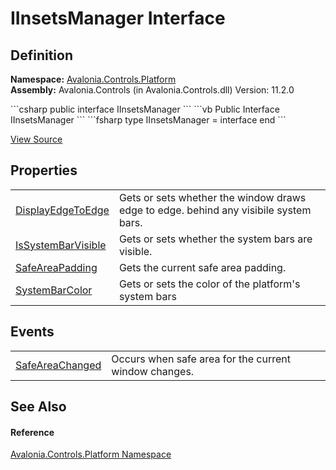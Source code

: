 # IInsetsManager Interface




## Definition
**Namespace:** <a href="N_Avalonia_Controls_Platform">Avalonia.Controls.Platform</a>  
**Assembly:** Avalonia.Controls (in Avalonia.Controls.dll) Version: 11.2.0

<Tabs groupId="api-code-preview">
<TabItem value="csharp" label="C#">
```csharp
public interface IInsetsManager
```
</TabItem>
<TabItem value="vb" label="VB">
```vb
Public Interface IInsetsManager
```
</TabItem>
<TabItem value="fsharp" label="F#">
```fsharp
type IInsetsManager = interface end
```
</TabItem>
</Tabs>



<a href="https://github.com/AvaloniaUI/Avalonia/tree/master/src/Avalonia.Controls/Platform/IInsetsManager.cs" title="View the source code">View Source</a>



## Properties
<table>
<tr>
<td><a href="P_Avalonia_Controls_Platform_IInsetsManager_DisplayEdgeToEdge">DisplayEdgeToEdge</a></td>
<td>Gets or sets whether the window draws edge to edge. behind any visibile system bars.</td>
</tr>
<tr>
<td><a href="P_Avalonia_Controls_Platform_IInsetsManager_IsSystemBarVisible">IsSystemBarVisible</a></td>
<td>Gets or sets whether the system bars are visible.</td>
</tr>
<tr>
<td><a href="P_Avalonia_Controls_Platform_IInsetsManager_SafeAreaPadding">SafeAreaPadding</a></td>
<td>Gets the current safe area padding.</td>
</tr>
<tr>
<td><a href="P_Avalonia_Controls_Platform_IInsetsManager_SystemBarColor">SystemBarColor</a></td>
<td>Gets or sets the color of the platform's system bars</td>
</tr>
</table>

## Events
<table>
<tr>
<td><a href="E_Avalonia_Controls_Platform_IInsetsManager_SafeAreaChanged">SafeAreaChanged</a></td>
<td>Occurs when safe area for the current window changes.</td>
</tr>
</table>

## See Also


#### Reference
<a href="N_Avalonia_Controls_Platform">Avalonia.Controls.Platform Namespace</a>  
